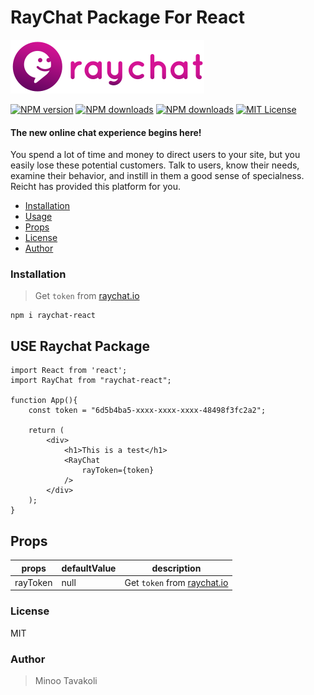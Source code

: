 # RayChat Package For React

![raychat](https://github.com/MinooTavakoli/raychat-react/blob/main/public/raychat-logo.svg)

[![NPM version][npm-version-image]][npm-url] [![NPM downloads][npm-downloads-size-image]][npm-url] [![NPM downloads][npm-downloads-image]][downloads-url] [![MIT License][license-image]][license-url]

#### The new online chat experience begins here!

You spend a lot of time and money to direct users to your site, but you easily lose these potential customers. Talk to users, know their needs, examine their behavior, and instill in them a good sense of specialness. Reicht has provided this platform for you.

- [Installation](#installation)
- [Usage](#USE)
- [Props](#Props)
- [License](#license)
- [Author](#author)

### Installation

> Get `token` from [raychat.io](https://raychat.io/signup)

```
npm i raychat-react
```

## USE Raychat Package

```
import React from 'react';
import RayChat from "raychat-react";

function App(){
    const token = "6d5b4ba5-xxxx-xxxx-xxxx-48498f3fc2a2";

    return (
        <div>
            <h1>This is a test</h1>
            <RayChat
                rayToken={token}
            />
        </div>
    );
}

```

## Props

| props    | defaultValue | description                                              |
| -------- | ------------ | -------------------------------------------------------- |
| rayToken | null         | Get `token` from [raychat.io](https://raychat.io/signup) |

### License

MIT

### Author

> Minoo Tavakoli

[license-image]: http://img.shields.io/npm/l/raychat-react.svg?style=flat
[license-url]: LICENSE
[npm-url]: https://npmjs.org/package/raychat-react
[npm-version-image]: http://img.shields.io/npm/v/raychat-react.svg?style=flat
[npm-downloads-image]: http://img.shields.io/npm/dm/raychat-react.svg?style=flat
[npm-downloads-size-image]: https://img.shields.io/bundlephobia/minzip/raychat-react.svg?style=flat
[downloads-url]: https://npmcharts.com/compare/raychat-react?minimal=true
